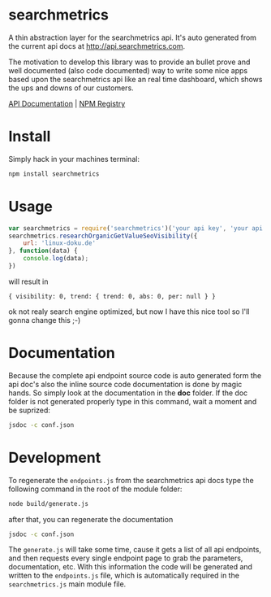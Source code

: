 # searchmetrics
A thin abstraction layer for the searchmetrics api. It's auto generated from the current api docs at http://api.searchmetrics.com.

The motivation to develop this library was to provide an bullet prove and well documented (also code documented) way to write some nice
apps based upon the searchmetrics api like an real time dashboard, which shows the ups and downs of our customers.

[API Documentation](http://linuxdoku.github.io/searchmetrics/doc/searchmetrics.html) | [NPM Registry](https://npmjs.org/package/searchmetrics)

# Install
Simply hack in your machines terminal:
```bash
npm install searchmetrics
```

# Usage
```javascript
var searchmetrics = require('searchmetrics')('your api key', 'your api secret');
searchmetrics.researchOrganicGetValueSeoVisibility({
	url: 'linux-doku.de'
}, function(data) {
	console.log(data);
})
```
will result in
```
{ visibility: 0, trend: { trend: 0, abs: 0, per: null } }
```
ok not realy search engine optimized, but now I have this nice tool so I'll gonna change this ;-)

# Documentation
Because the complete api endpoint source code is auto generated form the api doc's also the inline source code documentation is
done by magic hands. So simply look at the documentation in the **doc** folder. If the doc folder is not generated properly
type in this command, wait a moment and be suprized:
```bash
jsdoc -c conf.json
``` 

# Development
To regenerate the `endpoints.js` from the searchmetrics api docs type the following command in the root of the module folder:
```bash
node build/generate.js
```
after that, you can regenerate the documentation
```bash
jsdoc -c conf.json
```

The `generate.js` will take some time, cause it gets a list of all api endpoints, and then requests every single endpoint page to
grab the parameters, documentation, etc. With this information the code will be generated and written to the `endpoints.js` file,
which is automatically required in the `searchmetrics.js` main module file.